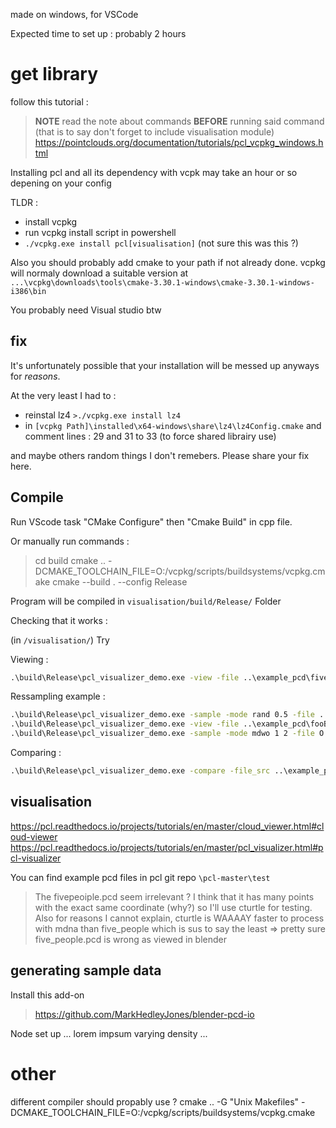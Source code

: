 made on windows, for VSCode

Expected time to set up : probably 2 hours

# get library

follow this tutorial :

> **NOTE** read the note about commands **BEFORE** running said command (that is to say don't forget to include visualisation module)
> https://pointclouds.org/documentation/tutorials/pcl_vcpkg_windows.html

Installing pcl and all its dependency with vcpk may take an hour or so depening on your config

TLDR :
- install vcpkg
- run vcpkg install script in powershell
- `./vcpkg.exe install pcl[visualisation]` (not sure this was this ?)

Also you should probably add cmake to your path if not already done.
vcpkg will normaly download a suitable version at `...\vcpkg\downloads\tools\cmake-3.30.1-windows\cmake-3.30.1-windows-i386\bin`

You probably need Visual studio btw

## fix

It's unfortunately possible that your installation will be messed up anyways for *reasons*.

At the very least I had to :
- reinstal lz4 `>./vcpkg.exe install lz4`
- in `[vcpkg Path]\installed\x64-windows\share\lz4\lz4Config.cmake` and comment lines : 29 and 31 to 33 (to force shared librairy use)

and maybe others random things I don't remebers. Please share your fix here.


## Compile

Run VScode task "CMake Configure" then "Cmake Build" in cpp file.

Or manually run commands :

>cd build
>cmake .. -DCMAKE_TOOLCHAIN_FILE=O:/vcpkg/scripts/buildsystems/vcpkg.cmake
>cmake --build . --config Release


Program will be compiled in `visualisation/build/Release/` Folder

Checking that it works :

(in `/visualisation/`) Try 

Viewing :
```cmd
.\build\Release\pcl_visualizer_demo.exe -view -file ..\example_pcd\five_people.pcd
```

Ressampling example :
```cmd
.\build\Release\pcl_visualizer_demo.exe -sample -mode rand 0.5 -file ..\example_pcd\foo1.pcd -o ..\example_pcd\fooBin.pcd -prev
.\build\Release\pcl_visualizer_demo.exe -view -file ..\example_pcd\fooBin.pcd
.\build\Release\pcl_visualizer_demo.exe -sample -mode mdwo 1 2 -file O:\pfe\example_pcd\kokurav2.pcd -save ..\example_pcd\sampled_kokurav2.pcd -prev -binary
```

Comparing :
```cmd
.\build\Release\pcl_visualizer_demo.exe -compare -file_src ..\example_pcd\sampled_kokurav1.pcd -file_comp ..\example_pcd\sampled_kokurav2.pcd -octree_res 2 -threshold 1 -only_comp -prev 
```



## visualisation

https://pcl.readthedocs.io/projects/tutorials/en/master/cloud_viewer.html#cloud-viewer
https://pcl.readthedocs.io/projects/tutorials/en/master/pcl_visualizer.html#pcl-visualizer

You can find example pcd files in pcl git repo `\pcl-master\test`

> The fivepeoiple.pcd seem irrelevant ? I think that it has many points with the exact same coordinate (why?) so I'll use cturtle for testing. Also for reasons I cannot explain, cturtle is WAAAAY faster to process with mdna than five_people which is sus to say the least => pretty sure five_people.pcd is wrong as viewed in blender

## generating sample data

Install this add-on
> https://github.com/MarkHedleyJones/blender-pcd-io

Node set up ... lorem impsum varying density ...

# other


different compiler should propably use ?
cmake .. -G "Unix Makefiles" -DCMAKE_TOOLCHAIN_FILE=O:/vcpkg/scripts/buildsystems/vcpkg.cmake

